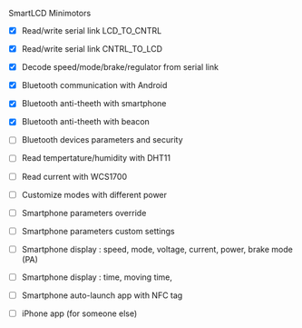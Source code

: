 SmartLCD Minimotors
- [X] Read/write serial link LCD_TO_CNTRL
- [X] Read/write serial link CNTRL_TO_LCD
- [X] Decode speed/mode/brake/regulator from serial link
- [X] Bluetooth communication with Android
- [X] Bluetooth anti-theeth with smartphone
- [X] Bluetooth anti-theeth with beacon
- [ ] Bluetooth devices parameters and security
- [ ] Read tempertature/humidity with DHT11
- [ ] Read current with WCS1700
- [ ] Customize modes with different power
- [ ] Smartphone parameters override
- [ ] Smartphone parameters custom settings
- [ ] Smartphone display : speed, mode, voltage, current, power, brake mode (PA)
- [ ] Smartphone display : time, moving time, 
- [ ] Smartphone auto-launch app with NFC tag

- [ ] iPhone app (for someone else)
